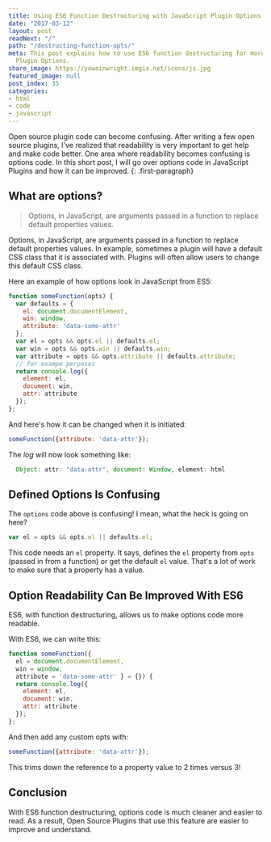 ```yaml
---
title: Using ES6 Function Destructuring with JavaScript Plugin Options
date: "2017-03-12"
layout: post
readNext: "/"
path: "/destructing-function-opts/"
meta: This post explains how to use ES6 function destructuring for more readable JavaScript
  Plugin Options.
share_image: https://yowainwright.imgix.net/icons/js.jpg
featured_image: null
post_index: 35
categories:
- html
- code
- javascript
---
```


Open source plugin code can become confusing. After writing a few open source plugins, I've realized that readability is very important to get help and make code better. One area where readability becomes confusing is options code. In this short post, I will go over options code in JavaScript Plugins and how it can be improved. 
{: .first-paragraph}

## What are options?

> Options, in JavaScript, are arguments passed in a function to replace default properties values.

Options, in JavaScript, are arguments passed in a function to replace default properties values. In example, sometimes a plugin will have a default CSS class that it is associated with. Plugins will often allow users to change this default CSS class. 

Here an example of how options look in JavaScript from ES5:

```javaScript
function someFunction(opts) {
  var defaults = {
    el: document.documentElement,
    win: window,
    attribute: 'data-some-attr'
  };
  var el = opts && opts.el || defaults.el;
  var win = opts && opts.win || defaults.win;
  var attribute = opts && opts.attribute || defaults.attribute;
  // for exampe perposes
  return console.log({
    element: el,
    document: win,
    attr: attribute
  });
};
```

And here's how it can be changed when it is initiated:

```javaScript
someFunction({attribute: 'data-attr'});
```

The _log_ will now look something like: 

```javaScript
  Object: attr: "data-attr", document: Window, element: html
```

## Defined Options Is Confusing

The `options` code above is confusing! I mean, what the heck is going on here?
```javaScript
var el = opts && opts.el || defaults.el;
```

This code needs an `el` property. It says, defines the `el` property from `opts` (passed in from a function) or get the default `el` value. That's a lot of work to make sure that a property has a value.

## Option Readability Can Be Improved With ES6

ES6, with function destructuring, allows us to make options code more readable.

With ES6, we can write this:

```javaScript
function someFunction({
  el = document.documentElement,
  win = window,
  attribute = 'data-some-attr' } = {}) {
  return console.log({
    element: el,
    document: win,
    attr: attribute
  });
};
```

And then add any custom opts with:

```javaScript
someFunction({attribute: 'data-attr'});
```

This trims down the reference to a property value to 2 times versus 3!

## Conclusion

With ES6 function destructuring, options code is much cleaner and easier to read. As a result, Open Source Plugins that use this feature are easier to improve and understand.
